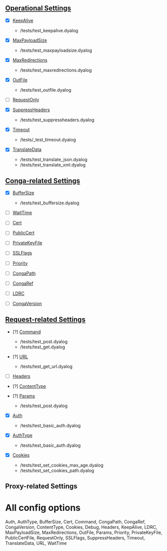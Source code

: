 ## [Operational Settings](https://dyalog.github.io/HttpCommand/5.1/operational-settings/)

- [X] [KeepAlive](https://dyalog.github.io/HttpCommand/5.1/operational-settings/#keepalive)
  - /tests/test_keepalive.dyalog

- [X] [MaxPayloadSize](https://dyalog.github.io/HttpCommand/5.1/operational-settings/#maxpayloadsize) 
  - /tests/test_maxpayloadsize.dyalog

- [X] [MaxRedirections](https://dyalog.github.io/HttpCommand/5.1/operational-settings/#maxredirections)
  - /tests/test_maxredirections.dyalog

- [X] [OutFile](https://dyalog.github.io/HttpCommand/5.1/operational-settings/#outfile)
  - /tests/test_outfile.dyalog

- [ ] [RequestOnly](https://dyalog.github.io/HttpCommand/5.1/operational-settings/#requestonly)

- [X] [SuppressHeaders](https://dyalog.github.io/HttpCommand/5.1/operational-settings/#suppressheaders)
  - /tests/test_suppressheaders.dyalog

- [X] [Timeout](https://dyalog.github.io/HttpCommand/5.1/operational-settings/#timeout)
  - /tests/_test_timeout.dyalog

- [X] [TranslateData](https://dyalog.github.io/HttpCommand/5.1/operational-settings/#translatedata)
  - /tests/test_translate_json.dyalog
  - /tests/test_translate_xml.dyalog

## [Conga-related Settings](https://dyalog.github.io/HttpCommand/5.1/conga-settings/)

- [X] [BufferSize](https://dyalog.github.io/HttpCommand/5.1/conga-settings/#buffersize)
  - /tests/test_buffersize.dyalog

- [ ] [WaitTime](https://dyalog.github.io/HttpCommand/5.1/conga-settings/#waittime)

- [ ] [Cert](https://dyalog.github.io/HttpCommand/5.1/conga-settings/#cert)

- [ ] [PublicCert](https://dyalog.github.io/HttpCommand/5.1/conga-settings/#publiccertfile)

- [ ] [PrivateKeyFile](https://dyalog.github.io/HttpCommand/5.1/conga-settings/#privatekeyfile)

- [ ] [SSLFlags](https://dyalog.github.io/HttpCommand/5.1/conga-settings/#sslflags)

- [ ] [Priority](https://dyalog.github.io/HttpCommand/5.1/conga-settings/#priority)

- [ ] [CongaPath](https://dyalog.github.io/HttpCommand/5.1/conga-settings/#congapath)

- [ ] [CongaRef](https://dyalog.github.io/HttpCommand/5.1/conga-settings/#congaref)

- [ ] [LDRC](https://dyalog.github.io/HttpCommand/5.1/conga-settings/#ldrc)

- [ ] [CongaVersion](https://dyalog.github.io/HttpCommand/5.1/conga-settings/#congaversion)

## [Request-related Settings](https://dyalog.github.io/HttpCommand/5.1/request-settings/)

- [?] [Command](https://dyalog.github.io/HttpCommand/5.1/request-settings/#command)
  - /tests/test_post.dyalog
  - /tests/test_get.dyalog

- [?] [URL](https://dyalog.github.io/HttpCommand/5.1/request-settings/#url)
  - /tests/test_get_url.dyalog

- [ ] [Headers](https://dyalog.github.io/HttpCommand/5.1/request-settings/#headers)

- [?] [ContentType](https://dyalog.github.io/HttpCommand/5.1/request-settings/#contenttype)

- [?] [Params](https://dyalog.github.io/HttpCommand/5.1/request-settings/#params)
  - /tests/test_post.dyalog

- [X] [Auth](https://dyalog.github.io/HttpCommand/5.1/request-settings/#auth)
  - /tests/test_basic_auth.dyalog

- [X] [AuthType](https://dyalog.github.io/HttpCommand/5.1/request-settings/#authtype)
  - /tests/test_basic_auth.dyalog

- [X] [Cookies](https://dyalog.github.io/HttpCommand/5.1/request-settings/#cookies)
  - /tests/test_set_cookies_max_age.dyalog
  - /tests/test_set_cookies_path.dyalog

## Proxy-related Settings

# All config options

Auth, AuthType, BufferSize, Cert, Command, CongaPath, CongaRef, CongaVersion, ContentType, Cookies, Debug, Headers, KeepAlive, LDRC, MaxPayloadSize, MaxRedirections, OutFile, Params, Priority, PrivateKeyFile, PublicCertFile, RequestOnly, SSLFlags, SuppressHeaders, Timeout, TranslateData, URL, WaitTime
